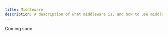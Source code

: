 ```yaml
---
title: Middleware
description: A description of what middleware is, and how to use middleware.
---
```


Coming soon
